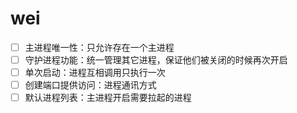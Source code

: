 # wei

- [ ] 主进程唯一性：只允许存在一个主进程
- [ ] 守护进程功能：统一管理其它进程，保证他们被关闭的时候再次开启
- [ ] 单次启动：进程互相调用只执行一次
- [ ] 创建端口提供访问：进程通讯方式
- [ ] 默认进程列表：主进程开启需要拉起的进程
